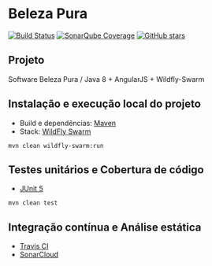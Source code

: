 # Beleza Pura

[![Build Status](https://travis-ci.org/saraivaugioni/belezapura.svg?branch=master)](https://travis-ci.org/saraivaugioni/belezapura)
[![SonarQube Coverage](https://sonarcloud.io/api/project_badges/measure?project=com.ugioni%3Abelezapura&metric=coverage)](https://sonarcloud.io/component_measures?id=com.ugioni%3Abelezapura&metric=coverage)
[![GitHub stars](https://img.shields.io/github/stars/saraivaugioni/belezapura.svg)](https://github.com/saraivaugioni/belezapura/stargazers)

## Projeto

Software Beleza Pura / Java 8 + AngularJS + Wildfly-Swarm

## Instalação e execução local do projeto

- Build e dependências: [Maven](https://maven.apache.org/)
- Stack: [WildFly Swarm](http://wildfly-swarm.io/)

```
mvn clean wildfly-swarm:run
```

## Testes unitários e Cobertura de código

- [JUnit 5](https://junit.org/junit5/)

```
mvn clean test
```

## Integração contínua e Análise estática

- [Travis CI](https://travis-ci.org/saraivaugioni/belezapura)
- [SonarCloud](https://sonarcloud.io/dashboard?id=com.ugioni%3Abelezapura)
